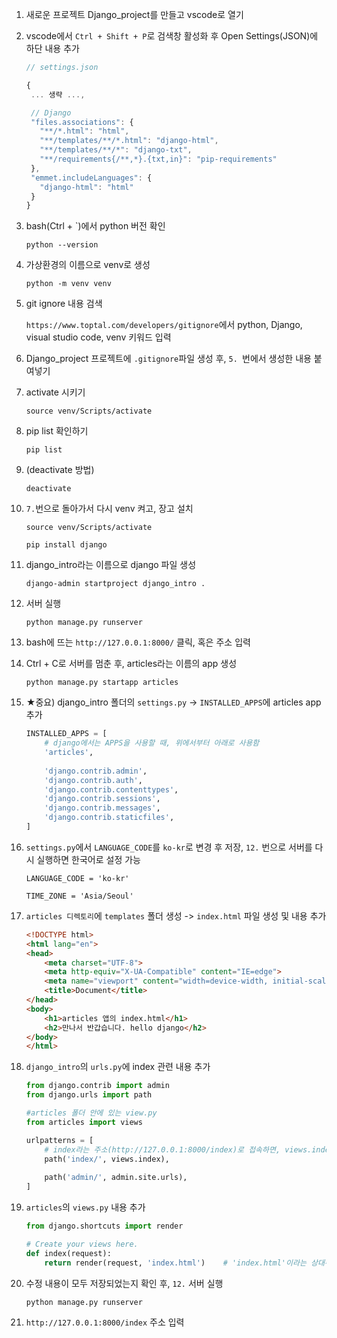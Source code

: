 1. 새로운 프로젝트 Django_project를 만들고 vscode로 열기

2. vscode에서 `Ctrl + Shift + P`로 검색창 활성화 후 Open Settings(JSON)에 하단 내용 추가

    ```javascript
   // settings.json
   
   {
     ... 생략 ...,
   
     // Django
     "files.associations": {
       "**/*.html": "html",
       "**/templates/**/*.html": "django-html",
       "**/templates/**/*": "django-txt",
       "**/requirements{/**,*}.{txt,in}": "pip-requirements"
     },
     "emmet.includeLanguages": {
       "django-html": "html"
     }
   }
   ```

   

3. bash(Ctrl + `)에서 python 버전 확인

     `python --version`

4. 가상환경의 이름으로 venv로 생성

     `python -m venv venv`

5. git ignore 내용 검색

    `https://www.toptal.com/developers/gitignore`에서 python, Django, visual studio code, venv 키워드 입력

6. Django_project 프로젝트에 `.gitignore`파일 생성 후, `5. `번에서 생성한 내용 붙여넣기

7. activate 시키기

     `source venv/Scripts/activate`

8.  pip list 확인하기

     `pip list`

9.  (deactivate 방법)

     `deactivate`

10. `7.`번으로 돌아가서 다시 venv 켜고, 장고 설치

     `source venv/Scripts/activate`

     `pip install django`

11. django_intro라는 이름으로 django 파일 생성

     `django-admin startproject django_intro .`

12. 서버 실행

     `python manage.py runserver`

13. bash에 뜨는 `http://127.0.0.1:8000/` 클릭, 혹은 주소 입력

14. Ctrl + C로 서버를 멈춘 후, articles라는 이름의 app 생성

     `python manage.py startapp articles`

15. ★중요) django_intro 폴더의 `settings.py` -> `INSTALLED_APPS`에 articles app추가

     ```python
     INSTALLED_APPS = [
         # django에서는 APPS을 사용할 때, 위에서부터 아래로 사용함
         'articles',
         
         'django.contrib.admin',
         'django.contrib.auth',
         'django.contrib.contenttypes',
         'django.contrib.sessions',
         'django.contrib.messages',
         'django.contrib.staticfiles',
     ]
     ```

     

16. `settings.py`에서 `LANGUAGE_CODE`를 `ko-kr`로 변경 후 저장, `12.` 번으로 서버를 다시 실행하면 한국어로 설정 가능

     `LANGUAGE_CODE = 'ko-kr'`

     `TIME_ZONE = 'Asia/Seoul'`

17. `articles 디렉토리`에 `templates` 폴더 생성 -> `index.html` 파일 생성 및 내용 추가

     ```html
     <!DOCTYPE html>
     <html lang="en">
     <head>
         <meta charset="UTF-8">
         <meta http-equiv="X-UA-Compatible" content="IE=edge">
         <meta name="viewport" content="width=device-width, initial-scale=1.0">
         <title>Document</title>
     </head>
     <body>
         <h1>articles 앱의 index.html</h1>
         <h2>만나서 반갑습니다. hello django</h2>
     </body>
     </html>
     ```

     

18. `django_intro`의 `urls.py`에 index 관련 내용 추가

     ```python
     from django.contrib import admin
     from django.urls import path
     
     #articles 폴더 안에 있는 view.py
     from articles import views
     
     urlpatterns = [
         # index라는 주소(http://127.0.0.1:8000/index)로 접속하면, views.index 함수를 실행
         path('index/', views.index),
         
         path('admin/', admin.site.urls),
     ]
     ```

     

19. `articles`의 `views.py` 내용 추가

     ```python
     from django.shortcuts import render
     
     # Create your views here.
     def index(request):
         return render(request, 'index.html')    # 'index.html'이라는 상대주소로도 참고 가능
     ```

     

20.  수정 내용이 모두 저장되었는지 확인 후, `12.` 서버 실행

     `python manage.py runserver`

21. `http://127.0.0.1:8000/index` 주소 입력
